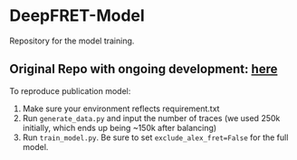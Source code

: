 # DeepFRET-Model
Repository for the model training.

## Original Repo with ongoing development: [here](https://github.com/komodovaran/DeepFRET-Model)

To reproduce publication model:
1. Make sure your environment reflects requirement.txt
2. Run `generate_data.py` and input the number of traces (we used 250k initially, which ends up being ~150k after balancing)
3. Run `train_model.py`. Be sure to set `exclude_alex_fret=False` for the full model.
